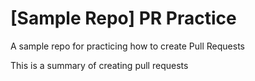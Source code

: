 # [Sample Repo] PR Practice
A sample repo for practicing how to create Pull Requests

This is a summary of creating pull requests